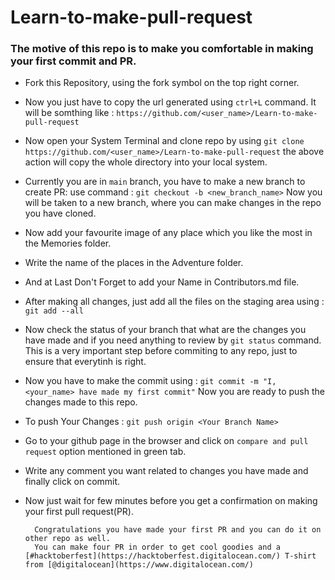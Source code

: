 # Learn-to-make-pull-request

### The motive of this repo is to make you comfortable in making your first commit and PR.

- Fork this Repository, using the fork symbol  on the top right corner.

- Now you just have to copy the url generated using `ctrl+L` command.
   It will be somthing like : `https://github.com/<user_name>/Learn-to-make-pull-request`
   
- Now open your System Terminal and clone repo by using `git clone  https://github.com/<user_name>/Learn-to-make-pull-request` the above action will copy the whole directory into your local system.
    
- Currently you are in `main` branch, you have to make a new branch to create PR:
    use command : `git checkout -b <new_branch_name>`
    Now you will be taken to a new branch, where you can make changes in the repo you have cloned.

- Now add your favourite image of any place which you like the most in the Memories folder.

- Write the name of the places in the Adventure folder.

- And at Last Don't Forget to add your Name in Contributors.md file.
    
- After making all changes, just add all the files on the staging area using : `git add --all`
    
- Now check the status of your branch that what are the changes you have made and if you need anything to review by `git status` command.
     This is a very important step before commiting to any repo, just to ensure that everytinh is right.
     
- Now you have to make the commit using : `git commit -m "I, <your_name> have made my first commit"` Now you are ready to push the changes made to this repo.
      
- To push Your Changes : `git push origin <Your Branch Name>`
  
- Go to your github page in the browser and click on `compare and pull request`  option mentioned in green tab.
  
- Write any comment you want related to changes you have made and finally click on commit.
  
- Now just wait for few minutes before you get a confirmation on making your first pull request(PR).
  
        Congratulations you have made your first PR and you can do it on other repo as well.
        You can make four PR in order to get cool goodies and a [#hacktoberfest](https://hacktoberfest.digitalocean.com/) T-shirt from [@digitalocean](https://www.digitalocean.com/)
